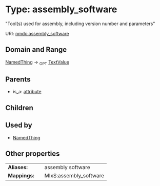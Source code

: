
# Type: assembly_software


"Tool(s) used for assembly, including version number and parameters"

URI: [nmdc:assembly_software](https://microbiomedata/meta/assembly_software)


## Domain and Range

[NamedThing](NamedThing.md) ->  <sub>OPT</sub> [TextValue](TextValue.md)

## Parents

 *  is_a: [attribute](attribute.md)

## Children


## Used by

 * [NamedThing](NamedThing.md)

## Other properties

|  |  |  |
| --- | --- | --- |
| **Aliases:** | | assembly software |
| **Mappings:** | | MIxS:assembly_software |

